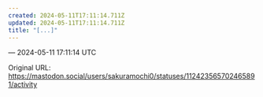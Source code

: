 ```yaml
---
created: 2024-05-11T17:11:14.711Z
updated: 2024-05-11T17:11:14.711Z
title: "[...]"
---
```




&mdash; 2024-05-11 17:11:14 UTC

Original URL: https://mastodon.social/users/sakuramochi0/statuses/112423565702465891/activity
